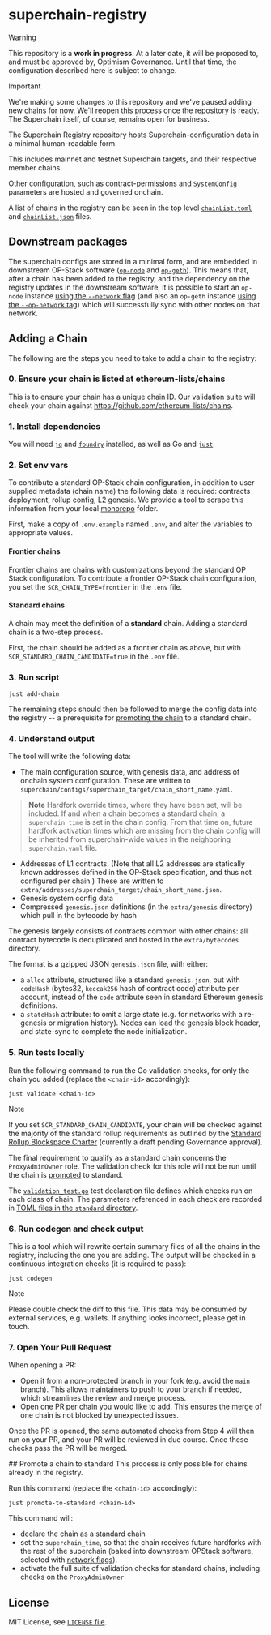 # superchain-registry

> [!WARNING]
> This repository is a **work in progress**.  At a later date, it will be proposed to, and must be approved by, Optimism Governance.  Until that time, the configuration described here is subject to change.

> [!IMPORTANT]
> We're making some changes to this repository and we've paused adding new chains for now. We'll reopen this process once the repository is ready. The Superchain itself, of course, remains open for business.

The Superchain Registry repository hosts Superchain-configuration data in a minimal human-readable form.

This includes mainnet and testnet Superchain targets, and their respective member chains.

Other configuration, such as contract-permissions and `SystemConfig` parameters are hosted and governed onchain.

A list of chains in the registry can be seen in the top level [`chainList.toml`](./chainList.toml) and [`chainList.json`](./chainList.json) files.

## Downstream packages
The superchain configs are stored in a minimal form, and are embedded in downstream OP-Stack software ([`op-node`](https://github.com/ethereum-optimism/optimism) and [`op-geth`](https://github.com/ethereum-optimism/op-geth)). This means that, after a chain has been added to the registry, and the dependency on the registry updates in the downstream software, it is possible to start an `op-node` instance [using the `--network` flag](https://docs.optimism.io/builders/node-operators/configuration/consensus-config#network) (and also an `op-geth` instance [using the `--op-network` tag](https://docs.optimism.io/builders/node-operators/configuration/execution-config#op-network-betaop-network)) which will successfully sync with other nodes on that network.

## Adding a Chain

The following are the steps you need to take to add a chain to the registry:

### 0. Ensure your chain is listed at ethereum-lists/chains
This is to ensure your chain has a unique chain ID. Our validation suite will check your chain against https://github.com/ethereum-lists/chains.


### 1. Install dependencies
You will need [`jq`](https://jqlang.github.io/jq/download/) and [`foundry`](https://book.getfoundry.sh/getting-started/installation) installed, as well as Go and [`just`](https://just.systems/man/en/).

### 2. Set env vars

To contribute a standard OP-Stack chain configuration, in addition to user-supplied metadata (chain name) the following data is required: contracts deployment, rollup config, L2 genesis. We provide a tool to scrape this information from your local [monorepo](https://github.com/ethereum-optimism/optimism) folder.

First, make a copy of `.env.example` named `.env`, and alter the variables to appropriate values.
#### Frontier chains

Frontier chains are chains with customizations beyond the standard OP
Stack configuration. To contribute a frontier OP-Stack chain
configuration, you set the `SCR_CHAIN_TYPE=frontier` in the `.env` file.


#### Standard chains
A chain may meet the definition of a **standard** chain. Adding a standard chain is a two-step process.

First, the chain should be added as a frontier chain as above, but with `SCR_STANDARD_CHAIN_CANDIDATE=true` in the `.env` file.

### 3. Run script

```shell
just add-chain
```

The remaining steps should then be followed to merge the config data into the registry -- a prerequisite for [promoting the chain](#promote-a-chain-to-standard) to a standard chain.

### 4. Understand output
The tool will write the following data:
- The main configuration source, with genesis data, and address of onchain system configuration. These are written to `superchain/configs/superchain_target/chain_short_name.yaml`.
> **Note**
> Hardfork override times, where they have been set, will be included. If and when a chain becomes a standard chain, a `superchain_time` is set in the chain config. From that time on, future hardfork activation times which are missing from the chain config will be inherited from superchain-wide values in the neighboring `superchain.yaml` file.

- Addresses of L1 contracts. (Note that all L2 addresses are statically known addresses defined in the OP-Stack specification, and thus not configured per chain.) These are written to `extra/addresses/superchain_target/chain_short_name.json`.
- Genesis system config data
- Compressed `genesis.json` definitions (in the `extra/genesis` directory) which pull in the bytecode by hash

The genesis largely consists of contracts common with other chains:
all contract bytecode is deduplicated and hosted in the `extra/bytecodes` directory.

The format is a gzipped JSON `genesis.json` file, with either:
- a `alloc` attribute, structured like a standard `genesis.json`,
  but with `codeHash` (bytes32, `keccak256` hash of contract code) attribute per account,
  instead of the `code` attribute seen in standard Ethereum genesis definitions.
- a `stateHash` attribute: to omit a large state (e.g. for networks with a re-genesis or migration history).
  Nodes can load the genesis block header, and state-sync to complete the node initialization.

### 5. Run tests locally

Run the following command to run the Go validation checks, for only the chain you added (replace the `<chain-id>` accordingly):
```
just validate <chain-id>
```

> [!NOTE]
> If you set `SCR_STANDARD_CHAIN_CANDIDATE`, your chain will be checked against the majority of the standard rollup requirements as outlined by the [Standard Rollup Blockspace Charter](https://gov.optimism.io/t/season-6-draft-standard-rollup-charter/8135) (currently a draft pending Governance approval).
>
> The final requirement to qualify as a standard chain concerns the `ProxyAdminOwner` role. The validation check for this role  will not be run until the chain is [promoted](#promote-a-chain-to-standard) to standard.

The [`validation_test.go`](./validation/validation_test.go) test declaration file defines which checks run on each class of chain. The parameters referenced in each check are recorded in [TOML files in the `standard` directory](./validation/standard).

### 6. Run codegen and check output
This is a tool which will rewrite certain summary files of all the chains in the registry, including the one you are adding. The output will be checked in a continuous integration checks (it is required to pass):

```
just codegen
```

> [!NOTE]
> Please double check the diff to this file. This data may be consumed by external services, e.g. wallets. If anything looks incorrect, please get in touch.

### 7. Open Your Pull Request
When opening a PR:
- Open it from a non-protected branch in your fork (e.g. avoid the `main` branch). This allows maintainers to push to your branch if needed, which streamlines the review and merge process.
- Open one PR per chain you would like to add. This ensures the merge of one chain is not blocked by unexpected issues.

Once the PR is opened, the same automated checks from Step 4 will then run on your PR, and your PR will be reviewed in due course. Once these checks pass the PR will be merged.


## Promote a chain to standard
This process is only possible for chains already in the registry.

Run this command (replace the `<chain-id>` accordingly):
```
just promote-to-standard <chain-id>
```

This command will:
* declare the chain as a standard chain
* set the `superchain_time`, so that the chain receives future hardforks with the rest of the superchain (baked into downstream OPStack software, selected with [network flags](https://docs.optimism.io/builders/node-operators/configuration/base-config#initialization-via-network-flags)).
* activate the full suite of validation checks for standard chains, including checks on the `ProxyAdminOwner`

## License

MIT License, see [`LICENSE` file](./LICENSE).
